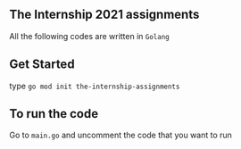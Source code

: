 The Internship 2021 assignments
-
All the following codes are written in `Golang`

Get Started
-
type `go mod init the-internship-assignments`

To run the code
-
Go to `main.go` and uncomment the code that you want to run

